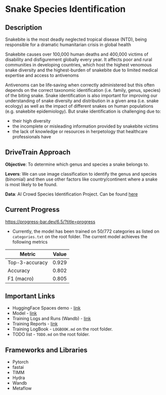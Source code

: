 # Snake Species Identification

## Description
Snakebite is the most deadly neglected tropical disease (NTD), being responsible for a dramatic humanitarian crisis in global health

Snakebite causes over 100,000 human deaths and 400,000 victims of disability and disfigurement globally every year. It affects poor and rural communities in developing countries, which host the highest venomous snake diversity and the highest-burden of snakebite due to limited medical expertise and access to antivenoms

Antivenoms can be life‐saving when correctly administered but this often depends on the correct taxonomic identification (i.e. family, genus, species) of the biting snake. Snake identification is also important for improving our understanding of snake diversity and distribution in a given area (i.e. snake ecology) as well as the impact of different snakes on human populations (e.g. snakebite epidemiology). But snake identification is challenging due to:

- their high diversity
- the incomplete or misleading information provided by snakebite victims
- the lack of knowledge or resources in herpetology that healthcare professionals have


## DriveTrain Approach

**Objective**: To determine which genus and species a snake belongs to.

**Levers**: We can use image classification to identify the genus and
species (binomial) and then use other factors like country/continent where a snake is most likely to be found.

**Data**: AI Crowd Species Identification Project. Can be found
[here](https://www.aicrowd.com/challenges/snakeclef2021-snake-species-identification-challenge)

## Current Progress

https://progress-bar.dev/6.5/?title=progress

- Currently, the model has been trained on 50/772 categories as listed on `categories.txt` on the root folder.
The current model achieves the following metrics


| Metric | Value |
| --- | --- |
| Top-3-accuracy | 0.929 |
| Accuracy | 0.802 |
| F1 (macro) | 0.805 |

## Important Links

- HuggingFace Spaces demo - [link](https://huggingface.co/spaces/Jimmie/snake-species-identification)
- Model - [link](https://huggingface.co/Jimmie/snake-species-identification)
- Training Logs and Runs (Wandb) - [link](https://wandb.ai/jimmiemunyi/the-snake-project-cls)
- Training Reports - [link](https://wandb.ai/jimmiemunyi/the-snake-project-cls/reportlist)
- Training LogBook - `LOGBOOK.md` on the root folder.
- TODO list - `TODO.md` on the root folder.


## Frameworks and Libraries

- Pytorch
- fastai
- TIMM
- Hydra
- Wandb
- Metaflow